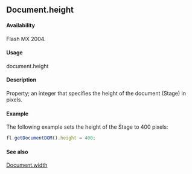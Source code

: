 ## Document.height

#### Availability

Flash MX 2004.

#### Usage

document.height

#### Description

Property; an integer that specifies the height of the document (Stage) in pixels.

#### Example

The following example sets the height of the Stage to 400 pixels:

```javascript
fl.getDocumentDOM().height = 400;
```

#### See also

[Document.width](../Document_object/Document6182.md)
